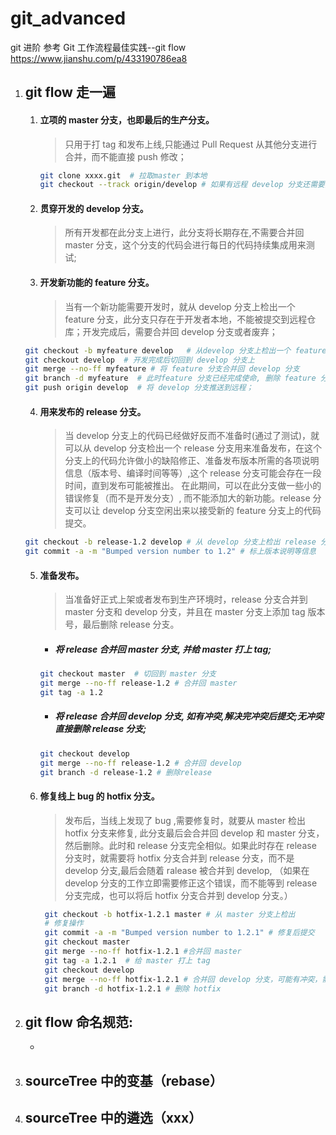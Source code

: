 # git_advanced

git 进阶
参考 Git 工作流程最佳实践--git flow https://www.jianshu.com/p/433190786ea8

1.  ## git flow 走一遍

    1. #### 立项的 master 分支，也即最后的生产分支。
       > 只用于打 tag 和发布上线,只能通过 Pull Request 从其他分支进行合并，而不能直接 push 修改；
       ```sh
       git clone xxxx.git  # 拉取master 到本地
       git checkout --track origin/develop # 如果有远程 develop 分支还需要拉取 develop ；
       ```
    2. #### 贯穿开发的 develop 分支。
       > 所有开发都在此分支上进行，此分支将长期存在,不需要合并回 master 分支，这个分支的代码会进行每日的代码持续集成用来测试;
    3. #### 开发新功能的 feature 分支。
       > 当有一个新功能需要开发时，就从 develop 分支上检出一个 feature 分支，此分支只存在于开发者本地，不能被提交到远程仓库；开发完成后，需要合并回 develop 分支或者废弃；

    ```sh
    git checkout -b myfeature develop   # 从develop 分支上检出一个 feature 分支进行开发
    git checkout develop  # 开发完成后切回到 develop 分支上
    git merge --no-ff myfeature # 将 feature 分支合并回 develop 分支
    git branch -d myfeature  # 此时feature 分支已经完成使命, 删除 feature 分支, -D 是强制删除；
    git push origin develop  # 将 develop 分支推送到远程；
    ```

    4. #### 用来发布的 release 分支。
       > 当 develop 分支上的代码已经做好反而不准备时(通过了测试)，就可以从 develop 分支检出一个 release 分支用来准备发布，在这个分支上的代码允许做小的缺陷修正、准备发布版本所需的各项说明信息（版本号、编译时间等等）,这个 release 分支可能会存在一段时间，直到发布可能被推出。 在此期间，可以在此分支做一些小的错误修复（而不是开发分支）, 而不能添加大的新功能。release 分支可以让 develop 分支空闲出来以接受新的 feature 分支上的代码提交。

    ```sh
    git checkout -b release-1.2 develop # 从 develop 分支上检出 release 分支；
    git commit -a -m "Bumped version number to 1.2" # 标上版本说明等信息
    ```

    5. #### 准备发布。
       > 当准备好正式上架或者发布到生产环境时，release 分支合并到 master 分支和 develop 分支，并且在 master 分支上添加 tag 版本号，最后删除 release 分支。
       - ##### 将 release 合并回 master 分支, 并给 master 打上 tag;
       ```sh
       git checkout master  # 切回到 master 分支
       git merge --no-ff release-1.2 # 合并回 master
       git tag -a 1.2
       ```
       - ##### 将 release 合并回 develop 分支, 如有冲突,解决完冲突后提交;无冲突直接删除 release 分支;
       ```sh
       git checkout develop
       git merge --no-ff release-1.2 # 合并回 develop
       git branch -d release-1.2 # 删除release
       ```
    6. #### 修复线上 bug 的 hotfix 分支。

       > 发布后，当线上发现了 bug ,需要修复时，就要从 master 检出 hotfix 分支来修复, 此分支最后会合并回 develop 和 master 分支，然后删除。此时和 release 分支完全相似。如果此时存在 release 分支时，就需要将 hotfix 分支合并到 release 分支，而不是 develop 分支,最后会随着 ralease 被合并到 develop, （如果在 develop 分支的工作立即需要修正这个错误，而不能等到 release 分支完成，也可以将后 hotfix 分支合并到 develop 分支。）

       ```sh
        git checkout -b hotfix-1.2.1 master # 从 master 分支上检出
        # 修复操作
        git commit -a -m "Bumped version number to 1.2.1" # 修复后提交
        git checkout master
        git merge --no-ff hotfix-1.2.1 #合并回 master
        git tag -a 1.2.1  # 给 master 打上 tag
        git checkout develop
        git merge --no-ff hotfix-1.2.1 # 合并回 develop 分支，可能有冲突，需要提交
        git branch -d hotfix-1.2.1 # 删除 hotfix
       ```

2.  ## git flow 命名规范:
    -
3.  ## sourceTree 中的变基（rebase）
4.  ## sourceTree 中的遴选（xxx）

```

```
